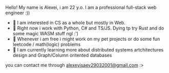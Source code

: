 Hello! My name is Alexei, i am 22 y.o.
I am a professional full-stack web engineer :))

- 👀 I am interested in CS as a whole but mostly in Web.
- 💍 Right now i work with Python, C# and TS/JS. Dying tp try Rust and do some magic WASM stuff ngl :')
- 🤌 Whenever i am free i might work on my pet projects or do some fun leetcode / math(logic) problems
- 🥾 I am currently learning more about distributed systems artchitectures design and Graph/Column oritented databases

you can contact me through alexeyisaev29032001@gmail.com :>
